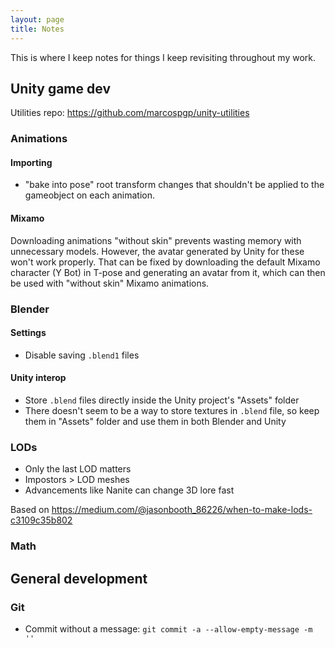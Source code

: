 ```yaml
---
layout: page
title: Notes
---
```


This is where I keep notes for things I keep revisiting throughout my work.

## Unity game dev

Utilities repo: <https://github.com/marcospgp/unity-utilities>

### Animations

#### Importing

- "bake into pose" root transform changes that shouldn't be applied to the gameobject on each animation.

#### Mixamo

Downloading animations "without skin" prevents wasting memory with unnecessary models.
However, the avatar generated by Unity for these won't work properly.
That can be fixed by downloading the default Mixamo character (Y Bot) in T-pose and generating an avatar from it, which can then be used with "without skin" Mixamo animations.

### Blender

#### Settings

- Disable saving `.blend1` files

#### Unity interop

- Store `.blend` files directly inside the Unity project's "Assets" folder
- There doesn't seem to be a way to store textures in `.blend` file, so keep them in "Assets" folder and use them in both Blender and Unity

### LODs

- Only the last LOD matters
- Impostors > LOD meshes
- Advancements like Nanite can change 3D lore fast

Based on <https://medium.com/@jasonbooth_86226/when-to-make-lods-c3109c35b802>

### Math

## General development

### Git

- Commit without a message: `git commit -a --allow-empty-message -m ''`
